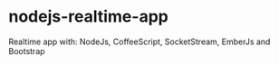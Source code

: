 nodejs-realtime-app
===================

Realtime app with: NodeJs, CoffeeScript, SocketStream, EmberJs and Bootstrap
